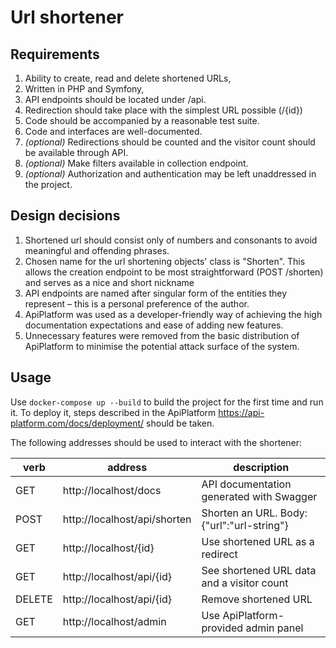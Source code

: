 # Url shortener

## Requirements

1. Ability to create, read and delete shortened URLs,
2. Written in PHP and Symfony,
3. API endpoints should be located under /api.
4. Redirection should take place with the simplest URL possible (/{id})
5. Code should be accompanied by a reasonable test suite.
6. Code and interfaces are well-documented.
7. *(optional)* Redirections should be counted and the visitor count should be available through API.
8. *(optional)* Make filters available in collection endpoint.
9. *(optional)* Authorization and authentication may be left unaddressed in the project.

## Design decisions

1. Shortened url should consist only of numbers and consonants to avoid meaningful and offending phrases.
2. Chosen name for the url shortening objects' class is "Shorten". This allows the creation endpoint to be most straightforward (POST /shorten) and serves as a nice and short nickname 
3. API endpoints are named after singular form of the entities they represent – this is a personal preference of the author.
4. ApiPlatform was used as a developer-friendly way of achieving the high documentation expectations and ease of adding new features.
5. Unnecessary features were removed from the basic distribution of ApiPlatform to minimise the potential attack surface of the system.

## Usage

Use `docker-compose up --build` to build the project for the first time and run it. To deploy it, steps described in the ApiPlatform https://api-platform.com/docs/deployment/ should be taken.

The following addresses should be used to interact with the shortener:

| verb | address                              | description                                |
|------|--------------------------------------|--------------------------------------------|
| GET  | http://localhost/docs                | API documentation generated with Swagger   |
| POST | http://localhost/api/shorten         | Shorten an URL. Body: {"url":"url-string"} |
| GET  | http://localhost/{id}                | Use shortened URL as a redirect            |
| GET  | http://localhost/api/{id}            | See shortened URL data and a visitor count |
|DELETE| http://localhost/api/{id}            | Remove shortened URL                       |
| GET  | http://localhost/admin               | Use ApiPlatform-provided admin panel       |


